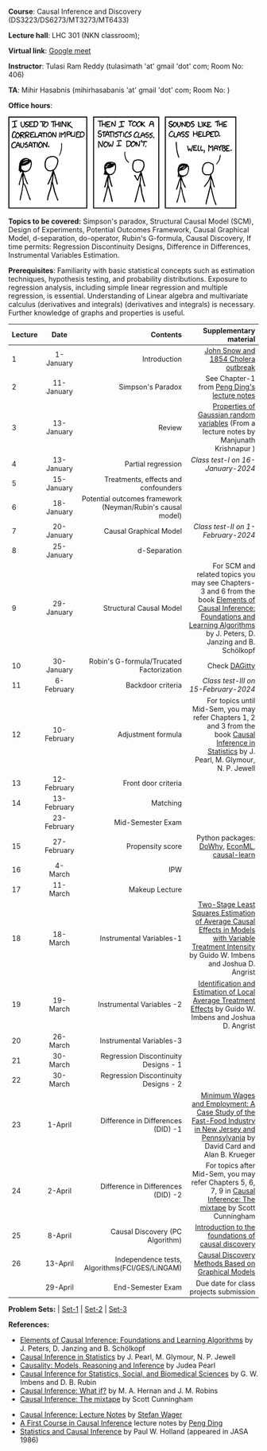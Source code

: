**Course**:  Causal Inference and Discovery (DS3223/DS6273/MT3273/MT6433)

**Lecture hall**: LHC 301 (NKN classroom);

**Virtual link**: [Google meet](https://meet.google.com/zcq-cdzj-qvs)

**Instructor**: Tulasi Ram Reddy (tulasimath 'at' gmail 'dot' com; Room No: 406)

**TA**: Mihir Hasabnis (mihirhasabanis 'at' gmail 'dot' com; Room No: )

**Office hours**: 

[![Correlation](https://raw.githubusercontent.com/tulasiramreddy/tulasiramreddy.github.io/master/correlation.png)](https://xkcd.com/552/ "Correlation doesn't imply causation, but it does waggle its eyebrows suggestively and gesture furtively while mouthing 'look over there'.")


**Topics to be covered:** Simpson's paradox, Structural Causal Model (SCM), Design of Experiments, Potential Outcomes Framework, Causal Graphical Model, d-separation, do-operator,  Rubin's G-formula, Causal Discovery, If time permits: Regression Discontinuity Designs, Difference in Differences, Instrumental Variables Estimation.

**Prerequisites**: Familiarity with basic statistical concepts such as estimation techniques, hypothesis testing, and probability distributions. Exposure to regression analysis, including simple linear regression and multiple regression, is essential. Understanding  of Linear algebra and  multivariate calculus (derivatives and integrals)  (derivatives and integrals) is necessary. Further knowledge of graphs and properties is useful.

| Lecture   | Date   | Contents     | Supplementary material |
| :------------- | :----------: | -----------: | -----------: |
| 1|   1-January  | Introduction  | [John Snow and 1854 Cholera outbreak](https://en.wikipedia.org/wiki/1854_Broad_Street_cholera_outbreak) |
| 2|  11-January  | Simpson's Paradox | See Chapter-1 from [ Peng Ding's lecture notes](https://arxiv.org/pdf/2305.18793.pdf)|
| 3|  13-January  | Review   | [Properties of Gaussian random variables](http://math.iisc.ac.in/~manju/GP/1-Gaussian%20random%20variables.pdf) (From a lecture notes by Manjunath Krishnapur )|
| 4|   13-January  | Partial regression  | *Class test-I on 16-January-2024* |
| 5|  15-January  | Treatments, effects and confounders | |
| 6|  18-January  | Potential outcomes framework (Neyman/Rubin's causal model) |  |
| 7|   20-January  |  Causal Graphical Model  |*Class test-II on 1-February-2024*  |
| 8|  25-January  | d-Separation | |
| 9|   29-January  |  Structural Causal Model | For SCM and related topics you may see Chapters-3 and 6 from the book [Elements of Causal Inference: Foundations and Learning Algorithms](https://mitpress.mit.edu/9780262037310/elements-of-causal-inference/) by J. Peters, D. Janzing and B. Schölkopf |
| 10|  30-January  | Robin's G-formula/Trucated Factorization |  Check [DAGitty](https://www.dagitty.net/)|
| 11|   6-February  |   Backdoor criteria| *Class test-III on 15-February-2024* |
| 12|  10-February  | Adjustment formula | For topics until Mid-Sem, you may refer Chapters 1, 2 and 3 from the book [Causal Inference in Statistics](http://bayes.cs.ucla.edu/PRIMER/) by J. Pearl, M. Glymour, N. P. Jewell |
| 13|   12-February  | Front door criteria |  |
| 14|  13-February  | Matching | |
|| 23-February| Mid-Semester Exam| |
| 15|  27-February  | Propensity score |Python packages: [DoWhy](https://www.pywhy.org/dowhy/v0.8/getting_started/intro.html), [EconML](https://econml.azurewebsites.net/index.html), [causal-learn](https://causal-learn.readthedocs.io/en/latest/index.html) |
| 16|   4-March  | IPW  |  |
| 17|   11-March  |  Makeup Lecture |  |
| 18|  18-March  | Instrumental Variables-1  |[Two-Stage Least Squares Estimation of Average Causal Effects in Models with Variable Treatment Intensity](https://www.tandfonline.com/doi/abs/10.1080/01621459.1995.10476535) by Guido W. Imbens and Joshua D. Angrist|
| 19|   19-March  |  Instrumental Variables -2 | [Identification and Estimation of Local Average Treatment Effects](https://www.jstor.org/stable/2951620) by Guido W. Imbens and Joshua D. Angrist|
| 20|  26-March  | Instrumental Variables-3 |  |
| 21|  30-March  | Regression Discontinuity Designs - 1 | |
| 22|   30-March  | Regression Discontinuity Designs - 2 |    |
| 23|    1-April| Difference in Differences (DID) -1 |   [Minimum Wages and Employment: A Case Study of the Fast-Food Industry in New Jersey and Pennsylvania](https://www.jstor.org/stable/2118030) by David Card and Alan B. Krueger|
| 24|   2-April  |Difference in Differences (DID) -2 | For topics after Mid-Sem, you may refer Chapters 5, 6, 7, 9  in [Causal Inference: The mixtape](https://mixtape.scunning.com/) by Scott Cunningham |
| 25| 8-April | Causal Discovery (PC Algorithm)| [Introduction to the foundations of causal discovery](https://link.springer.com/article/10.1007/s41060-016-0038-6) |
| 26| 13-April|Independence tests, Algorithms(FCI/GES/LiNGAM)| [Causal Discovery Methods Based on Graphical Models](https://www.frontiersin.org/articles/10.3389/fgene.2019.00524/full)|
||29-April| End-Semester Exam|Due date for class projects submission|


**Problem Sets:** | [Set-1](https://www.dropbox.com/scl/fi/8mqo8azk9x221rq9gflac/CI_set-1.pdf?rlkey=l5pal6pi4vov760ot9qy14irh&dl=0) | [Set-2](https://www.dropbox.com/scl/fi/ic317h0yqxcgl7lbh4rc4/CI_set-2.pdf?rlkey=siv5clxk5cdn3074zqv3bs6l2&dl=0) | [Set-3](https://www.dropbox.com/scl/fi/gjdz7cvszzvzi2vaqmcrb/CI_set-3.pdf?rlkey=wmouhmcqknj0vbr4kmvnfslad&dl=0)


<!--- **Class Projects**

| Title | Relevant material and links | Presenters |
|:----|:----:|:----:|
| Proof of equivalence of Bayesian Factorization and Markov Property and  an algorithm (with implementation) to verify d-separation| |Nikhil, Amruthamshu, Moksh, Sneha |
| Estimating Treatment Effects with Causal Forests: An Application |[ArXiv link](https://ar5iv.labs.arxiv.org/html/1902.07409) \ [Related paper](https://doi.org/10.1214/18-AOS1709)| Vihang, Vivek and Aastha, Paarth, Shinjini|
| Sensitivity analysis of linear Structural Causal Models| [JMLR link](http://proceedings.mlr.press/v97/cinelli19a.html) | |
|Introduction to Double Robust Methods for Incomplete Data| [Journal Paper link](https://projecteuclid.org/journals/statistical-science/volume-33/issue-2/Introduction-to-Double-Robust-Methods-for-Incomplete-Data/10.1214/18-STS647.full)||
|Permutation-based Causal Inference Algorithms with Interventions | [NIPS link](https://papers.nips.cc/paper/2017/hash/275d7fb2fd45098ad5c3ece2ed4a2824-Abstract.html) | |
| The Effect of Age at School Entry on Educational Attainment: An Application of Instrumental Variables with Moments from Two Samples| [JSTOR Link](https://www.jstor.org/stable/2290263) | |
|Kernel Instrumental Variable Regression|[NIPS Link](https://proceedings.neurips.cc/paper/2019/hash/17b3c7061788dbe82de5abe9f6fe22b3-Abstract.html)||
|Causal inference in economics and marketing|[PNAS Link](https://www.pnas.org/doi/full/10.1073/pnas.1510479113#bibliography)|Sushant, Vishnu |
|Mendelian randomization in health research: Using appropriate genetic variants and avoiding biased estimates|[Journal Paper Link](https://www.ncbi.nlm.nih.gov/pmc/articles/PMC3989031/)||
| RDD/DID | | |
| Causal Reasoning and Large Language Models: Opening a New Frontier for Causality | [ArXiv link](https://ar5iv.labs.arxiv.org/html/2305.00050) | | --->


**References:**
- [Elements of Causal Inference: Foundations and Learning Algorithms](https://mitpress.mit.edu/9780262037310/elements-of-causal-inference/) by J. Peters, D. Janzing and B. Schölkopf
- [Causal Inference in Statistics](http://bayes.cs.ucla.edu/PRIMER/) by J. Pearl, M. Glymour, N. P. Jewell
- [Causality: Models, Reasoning and Inference](http://bayes.cs.ucla.edu/BOOK-2K/) by Judea Pearl
- [Causal Inference for Statistics, Social, and Biomedical Sciences](https://www.cambridge.org/core/books/causal-inference-for-statistics-social-and-biomedical-sciences/71126BE90C58F1A431FE9B2DD07938AB) by G. W. Imbens and D. B. Rubin
- [Causal Inference: What if?](https://www.hsph.harvard.edu/miguel-hernan/causal-inference-book/) by M. A. Hernan and J. M. Robins
- [Causal Inference: The mixtape](https://mixtape.scunning.com/) by Scott Cunningham  
<!---  -[Experimental Design: Lecture Notes](https://artowen.su.domains/courses/363/doenotes.pdf) by [Art Owen](https://artowen.su.domains/)    ---> 
- [Causal Inference: Lecture Notes](https://web.stanford.edu/~swager/stats361.pdf) by [Stefan Wager](https://web.stanford.edu/~swager/)
- [A First Course in Causal Inference](https://arxiv.org/abs/2305.18793) lecture notes by [Peng Ding](https://sites.google.com/site/pengdingpku/)
- [Statistics and Causal Inference](https://www.jstor.org/stable/2289064) by Paul W. Holland (appeared in JASA 1986)
